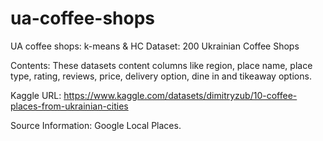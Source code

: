 # ua-coffee-shops
UA coffee shops: k-means &amp; HC
Dataset: 200 Ukrainian Coffee Shops

Contents: These datasets content columns like region, place name, place type, rating, reviews, price, delivery option, dine in and tikeaway options.

Kaggle URL: https://www.kaggle.com/datasets/dimitryzub/10-coffee-places-from-ukrainian-cities

Source Information: Google Local Places.
